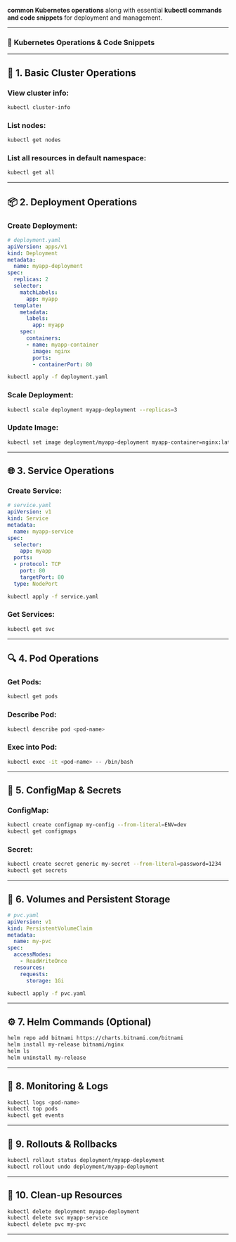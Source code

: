 **common Kubernetes operations** along with essential **kubectl commands and code snippets** for deployment and management.

---

### 🚀 **Kubernetes Operations & Code Snippets**

---

## 🔧 1. **Basic Cluster Operations**

### View cluster info:

```bash
kubectl cluster-info
```

### List nodes:

```bash
kubectl get nodes
```

### List all resources in default namespace:

```bash
kubectl get all
```

---

## 📦 2. **Deployment Operations**

### Create Deployment:

```yaml
# deployment.yaml
apiVersion: apps/v1
kind: Deployment
metadata:
  name: myapp-deployment
spec:
  replicas: 2
  selector:
    matchLabels:
      app: myapp
  template:
    metadata:
      labels:
        app: myapp
    spec:
      containers:
      - name: myapp-container
        image: nginx
        ports:
        - containerPort: 80
```

```bash
kubectl apply -f deployment.yaml
```

### Scale Deployment:

```bash
kubectl scale deployment myapp-deployment --replicas=3
```

### Update Image:

```bash
kubectl set image deployment/myapp-deployment myapp-container=nginx:latest
```

---

## 🌐 3. **Service Operations**

### Create Service:

```yaml
# service.yaml
apiVersion: v1
kind: Service
metadata:
  name: myapp-service
spec:
  selector:
    app: myapp
  ports:
  - protocol: TCP
    port: 80
    targetPort: 80
  type: NodePort
```

```bash
kubectl apply -f service.yaml
```

### Get Services:

```bash
kubectl get svc
```

---

## 🔍 4. **Pod Operations**

### Get Pods:

```bash
kubectl get pods
```

### Describe Pod:

```bash
kubectl describe pod <pod-name>
```

### Exec into Pod:

```bash
kubectl exec -it <pod-name> -- /bin/bash
```

---

## 📄 5. **ConfigMap & Secrets**

### ConfigMap:

```bash
kubectl create configmap my-config --from-literal=ENV=dev
kubectl get configmaps
```

### Secret:

```bash
kubectl create secret generic my-secret --from-literal=password=1234
kubectl get secrets
```

---

## 📁 6. **Volumes and Persistent Storage**

```yaml
# pvc.yaml
apiVersion: v1
kind: PersistentVolumeClaim
metadata:
  name: my-pvc
spec:
  accessModes:
    - ReadWriteOnce
  resources:
    requests:
      storage: 1Gi
```

```bash
kubectl apply -f pvc.yaml
```

---

## ⚙️ 7. **Helm Commands (Optional)**

```bash
helm repo add bitnami https://charts.bitnami.com/bitnami
helm install my-release bitnami/nginx
helm ls
helm uninstall my-release
```

---

## 🧪 8. **Monitoring & Logs**

```bash
kubectl logs <pod-name>
kubectl top pods
kubectl get events
```

---

## 🔄 9. **Rollouts & Rollbacks**

```bash
kubectl rollout status deployment/myapp-deployment
kubectl rollout undo deployment/myapp-deployment
```

---

## 🧼 10. **Clean-up Resources**

```bash
kubectl delete deployment myapp-deployment
kubectl delete svc myapp-service
kubectl delete pvc my-pvc
```

---
